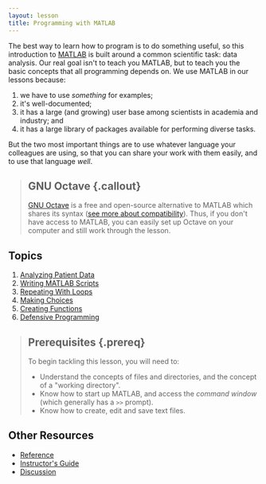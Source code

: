 ```yaml
---
layout: lesson
title: Programming with MATLAB
---
```

The best way to learn how to program is to do something useful, so this
introduction to [MATLAB](https://en.wikipedia.org/wiki/MATLAB) is built around a common scientific task: data analysis.
Our real goal isn't to teach you MATLAB, but to teach you the basic concepts
that all programming depends on. We use MATLAB in our lessons because:

1. we have to use *something* for examples;
2. it's well-documented;
3. it has a large (and growing) user base among scientists in academia and industry; and
4. it has a large library of packages available for performing diverse tasks.

But the two most important things are to use whatever language your colleagues
are using, so that you can share your work with them easily, and to use that
language *well*.

> ## GNU Octave {.callout}
>
> [GNU Octave](http://www.gnu.org/software/octave/) is a free and open-source alternative
> to MATLAB which shares its syntax ([see more about compatibility](http://en.wikipedia.org/wiki/GNU_Octave#MATLAB_compatibility)).
> Thus, if you don't have access to MATLAB, you can easily set up Octave
> on your computer and still work through the lesson.

## Topics

1.  [Analyzing Patient Data](01-intro.html)
2.  [Writing MATLAB Scripts](02-scripts.html)
3.  [Repeating With Loops](03-loops.html)
4.  [Making Choices](04-cond.html)
5.  [Creating Functions](05-func.html)
6.  [Defensive Programming](06-defensive.html)

> ## Prerequisites {.prereq}
> To begin tackling this lesson, you will need to:
>
> * Understand the concepts of files and directories, and the concept of a "working directory".
> * Know how to start up MATLAB, and access the *command window* (which generally has a `>>` prompt).
> * Know how to create, edit and save text files.


## Other Resources

* [Reference](reference.html)
* [Instructor's Guide](instructors.html)
* [Discussion](discussion.html)

